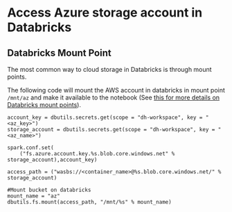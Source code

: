 # Access Azure storage account in Databricks

## Databricks Mount Point

The most common way to cloud storage in Databricks is through mount points. 

The following code will mount the AWS account in databricks in mount point `/mnt/az` and make it available to the notebook (See [this for more details on Databricks mount points](https://docs.databricks.com/en/dbfs/mounts.html)).
```
account_key = dbutils.secrets.get(scope = "dh-workspace", key = "<az_key>") 
storage_account = dbutils.secrets.get(scope = "dh-workspace", key = "<az_name>") 

spark.conf.set(
    ("fs.azure.account.key.%s.blob.core.windows.net" % storage_account),account_key)

access_path = ("wasbs://<container_name>@%s.blob.core.windows.net/" % storage_account)

#Mount bucket on databricks
mount_name = "az"
dbutils.fs.mount(access_path, "/mnt/%s" % mount_name)
```